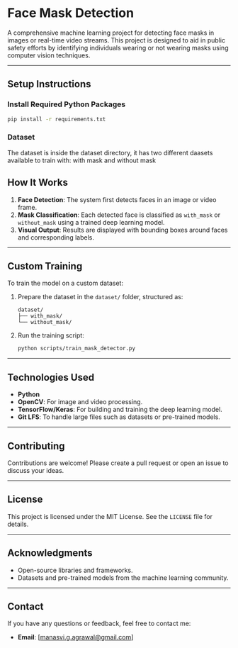 # Face Mask Detection

A comprehensive machine learning project for detecting face masks in images or real-time video streams. This project is designed to aid in public safety efforts by identifying individuals wearing or not wearing masks using computer vision techniques.

---

## Setup Instructions

### Install Required Python Packages
```bash
pip install -r requirements.txt
```

### Dataset
The dataset is inside the dataset directory, it has two different daasets available to train with: with mask and without mask 


## How It Works
1. **Face Detection**: The system first detects faces in an image or video frame.
2. **Mask Classification**: Each detected face is classified as `with_mask` or `without_mask` using a trained deep learning model.
3. **Visual Output**: Results are displayed with bounding boxes around faces and corresponding labels.

---

## Custom Training

To train the model on a custom dataset:

1. Prepare the dataset in the `dataset/` folder, structured as:
   ```
   dataset/
   ├── with_mask/
   └── without_mask/
   ```

2. Run the training script:
   ```bash
   python scripts/train_mask_detector.py
   ```

---

## Technologies Used
- **Python**
- **OpenCV**: For image and video processing.
- **TensorFlow/Keras**: For building and training the deep learning model.
- **Git LFS**: To handle large files such as datasets or pre-trained models.

---

## Contributing
Contributions are welcome! Please create a pull request or open an issue to discuss your ideas.

---

## License
This project is licensed under the MIT License. See the `LICENSE` file for details.

---

## Acknowledgments
- Open-source libraries and frameworks.
- Datasets and pre-trained models from the machine learning community.

---


## Contact
If you have any questions or feedback, feel free to contact me:
- **Email**: [manasvi.g.agrawal@gmail.com]
```
